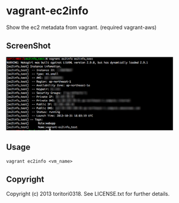 #  vagrant-ec2info

Show the ec2 metadata from vagrant. (required vagrant-aws)

## ScreenShot

<img src="ec2info_screenshot.png" width="450px" />

## Usage

    vagrant ec2info <vm_name>

## Copyright

Copyright (c) 2013 toritori0318. See LICENSE.txt for
further details.

